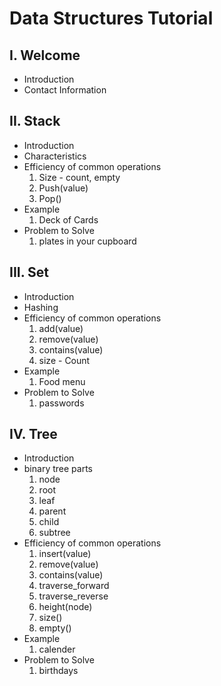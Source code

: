 # Data Structures Tutorial
## I. Welcome
* Introduction
* Contact Information
## II. Stack
* Introduction
* Characteristics
* Efficiency of common operations
    1. Size - count, empty
    2. Push(value)
    3. Pop()
* Example
    1. Deck of Cards
* Problem to Solve
    1. plates in your cupboard
## III. Set
* Introduction
* Hashing
* Efficiency of common operations
    1. add(value)
    2. remove(value)
    3. contains(value)
    4. size - Count
* Example
    1. Food menu
* Problem to Solve
    1. passwords
## IV. Tree
* Introduction
* binary tree parts
    1. node
    2. root
    3. leaf
    4. parent
    5. child
    6. subtree
* Efficiency of common operations
    1. insert(value)
    2. remove(value)
    3. contains(value)
    4. traverse_forward
    5. traverse_reverse
    6. height(node)
    7. size()
    8. empty()
* Example
    1. calender
* Problem to Solve
    1. birthdays
